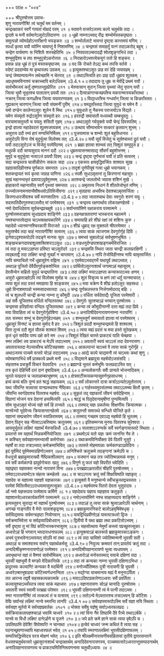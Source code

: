 +++
title = "००४"

+++
श्रीपुरुषोत्तम उवाच-  
शृणु नारायणीश्रि! त्वं चतुर्थं मम वर्तनम् ।  
चन्द्ररक्षाकरं स्वर्गे गायतां मोक्षदं परम् ॥१ ॥
स्तावने वत्सरेऽजस्य कल्पे चतुर्थके तदा ।  
द्वादशे च मनौ वर्तमानेऽसुरोऽतिदारुणः ॥२ ॥
धूम्रो नाम्नाऽभवद् रौद्रः शम्भोर्मस्तकपृष्ठतः ।  
समुत्पन्नो व्योमदेहोऽन्तरीक्षगो भयङ्करः ॥३ ॥
शम्भोर्ललाटे भावन्तं दृष्ट्वा कान्तमयं मणिम् ।  
स्पर्धां कृत्वा ययौ व्योम्नि चावाप्तुं वै निशामणिम् ॥४ ॥
चन्द्रमसं समाहर्तुं यत्नं तदाऽकरोद् बहुम् ।  
चन्द्रेण वार्यमाणः स निशितैः शस्त्रहेतिभिः ॥५ ॥
निपपाताऽम्बरादद्रौ श्वेतशृङ्गाभिधे तदा ।  
शम्भुमुद्दिश्य च तपः शम्भुपुत्रोऽकरोत्ततः ॥६ ॥
निराहारोऽभवत्त्वेकयुगं ततो हि शङ्करः ।  
प्रसन्नः प्राह धूम्रं तं पुत्रं मस्तकपृष्ठजम् ॥७ ॥
वद किं रोचते तेऽद्य कथं तपसि वर्तसे ।  
वदेष्टं प्रददाम्येव मा कृथास्तप उग्रकम् ॥८ ॥
इत्युक्तश्चाऽसुरः प्राह वरं देहि जयावहम् ।  
चन्द्रं जेष्याम्ययत्नेन तथेच्छामि न चेतरत् ॥९ ॥
तथाऽस्त्विति हरः प्राह ददौ धूम्राय शूलकम् ।  
अप्रधृष्यमविनाश्यं चक्राच्चापि बलेऽधिकम् ॥3.4.१ ०॥
तदादाय तु धूम्रः स मेर्वद्रिं प्रथमं ययौ ।  
सार्वभौमजयं कर्तुं तृष्णातन्तुप्रप्रेरितः ॥११ ॥
मेरुवासान् सुरान् जित्वा पृथ्व्यां जेतुं नृपान् ययौ ।  
जित्वा भूमौ भूभृतश्च पातालान् प्रययौ ततः ॥१२॥
दैत्यान्नागान्कच्छपाँश्च मकरान्मत्स्यकाँस्तथा ।  
नक्रान् जित्वा फणध्राँश्च जित्वा ययावरण्यकम् ॥१ ३॥
विद्याधराँश्च गन्धर्वान् जित्वा च किन्नराँस्ततः ।  
गुह्यकान् चारणान् जित्वा ययौ संयमनीं पुरीम् ॥१४॥
यमदूताँस्तदा जित्वा युयुधे स यमेन वै ।  
यमो दण्डेन कालेनाऽसुरः शूलेन वै मिथः ॥१५॥
युयुधाते तु नैकस्य पराजयोऽत्र विद्यते ।  
यमेन संस्मृतो रुद्रोऽसुरेण संस्मृतो हरः ॥१६॥
हररुद्रौ समायातौ मध्यस्थौ सम्बभूवतुः ।  
वारयामासतुस्तौ च ययतुः शंसितौ गृहम् ॥१७॥
अथाऽसुरो गर्वयुक्तो ययौ चेन्द्रं दिवस्पतिम् ।  
इन्द्रो ज्ञात्वा महादेवदत्तं शूलमजय्यकम् ॥१८॥
उत्थाय सौम्यभावेन सत्कारं कृतवान् शुभम् ।  
असुराय ददौ रम्यं हारं मण्यभिनिर्मितम् ॥१९॥
पूजयामास च शम्भोः शूलं बहुविधानतः ।  
असुरोऽपि विना रोषं मृदुर्भूत्वा विलोक्य तत् ॥3.4.२०॥
ययौ सूर्यं विजेतुं च सूर्यश्चास्तं द्रुतं ययौ ।  
ययौ तदाऽसुरोऽजं च विजेतुं परमेष्ठिनम् ॥२१ ॥
ब्रह्मा ज्ञात्वा शाम्भवं तत् त्रिशूलं सम्पुपूज ह ।  
मधुपर्कं ददौ चाप्यसुराय माननं ददौ ॥२२॥
धूम्रस्त्वासनमासाद्य सौवर्णं बहुशोभनम् ।  
मुमुदे च मृदुर्भूत्वा नत्वाऽजं प्रययौ दिवम् ॥२३॥
चन्द्रं दृष्ट्वा पूर्णभासं ययौ तं प्रति सत्वरम् ।  
सदा चन्द्रस्तत्र चासीन्नीरोगः सकलः सदा ॥२४॥
एकरूपः क्षयवृद्धिवर्जितः शाश्वतः सुखः ।  
ग्रहग्रासादिहीनश्च पूर्णकलः समन्ततः ॥२५॥
तादृशं पूर्णपीयूषं गत्वा धूम्रो भयानकम् ।  
शतचन्द्रायतं रूपं कृत्वा जग्राह पाणिना ॥२६॥
स्पर्शैः सुधाऽमृतानां तु किरणानां महासुरः ।  
सुखं महानन्दभृतं ह्यवापाऽपूर्वमुत्तमम् ॥२७॥
अतश्चन्द्रे जातलोभो जग्रास शशिनं मुखे ।  
हाहाकारो महानासीत् स्वर्गे पृथ्व्यां समन्ततः ॥२८॥
अमृतस्य निधानं वै शीततेजोभृतं मणिम् ।  
तज्ज्योत्स्नामनवाप्यैवौषधयोऽतिविजीवनाः ॥२९॥
मृतप्राया अभवँश्च देवाश्चाऽमृतवर्जिताः ।  
किरणाधारजीवाश्च सर्वे मरणशालिनः ॥3.4.३ ०॥
तदा जाताश्चाथ देवाः स्वगुरोः शरणं ययुः ।  
सदस्पतिर्देवगुरुश्चाऽस्तौत् मां परमेश्वरम् ॥३१ ॥
चन्द्रस्य रक्षणार्थाय लोकरक्षणहेतवे ।  
नमो देवाधिदेवाय सूर्यचन्द्रप्रचक्षुषे ॥३२॥
सर्वान्तर्यामिणे रक्षाकराय परमात्मने ।  
पुरुषोत्तमसञ्ज्ञाय सुधाप्रदाय शार्ङ्गिणे ॥३३॥
ग्रहनक्षत्रताराणां भास्कराय महात्मने ।  
नमश्चान्तरवेद्याय चाऽभक्तक्षयकारिणे ॥३४॥
समायाहि हरे शीघ्रं रक्षां त्वं शशिनः कुरु ।  
महादेवो ध्यानमग्नश्चिरकारी विराजते ॥३५॥
शीघ्रं धूम्राद् रक्ष मुक्तपते श्रीपरमेश्वर ।  
स्तुतश्चैवं तदा चाहं नारायणीश्रि! सत्वरम् ॥३६॥
त्वया साकं त्वाजगाम देवगुरोर्गृहं दिवि ।  
द्रागेवाऽदृश्यरूपोऽपि तदङ्गे मानसः सुतः ॥३७॥
समभवं सुबालोऽहं सर्वभूषणभूषितः ।  
शङ्खचक्रगदापद्मशूलशक्तिशराऽऽयुधः ॥३८॥
वज्रधनुर्दण्डपाशखङ्गचर्मविराजितः ।  
त्वं तदा तु मयाऽऽज्ञप्ता प्रविष्टा चाऽसुरोदरे ॥३९॥
चन्द्रमसि स्थिरा जाता चान्द्री कलाप्ररक्षिणी ।  
त्वद्बलाद्वै तदा लक्ष्मि! चन्द्रो मूर्च्छां न चाप्तवान् ॥3.4.४०॥
नापि तेजोविहीनश्च नापि चामृतवर्जितः ।  
नापि सम्पाचितो गर्भे धूम्रासुरेण वह्निना ॥४१ ॥
एवमेवाऽभवद्गर्भे यथापूर्वं तथाऽभवत् ।  
अथाऽह पूजितो देवैर्देवगुर्वङ्कशोभितः ॥४२॥
प्रार्थितोऽसुरनाशार्थं जगामाऽहं महासुरम् ।  
देवसैन्येन सहितो युयुधे चन्द्रघातिना ॥४३॥
तदा लक्ष्मि! मयाऽऽज्ञप्ता कन्यारूपाऽभवः क्षणम् ।  
असुरो धूम्रसञ्ज्ञोऽपि त्वां विलोक्य मुमोह च ॥४४॥
शूलं विसृज्य च क्षणं त्वां धर्तुं यत्नमाचरत् ।  
त्वया शूलं तदा ग्रस्तं ममाज्ञया हि शाङ्करम् ॥४५॥
मया चक्रेण वै शीघ्रं हतोऽसुरः सहस्रधा ।  
धूम्रो विनाशमापन्नो भस्मसादभवत्तदा ॥४६॥
चन्द्रः पूर्णकलस्तत्र निर्जगामोदराद् बहिः ।  
त्वं च शूलधरी चान्द्री कन्या नाम्ना तु कौमुदी ॥४७॥
वर्धिता सर्वदेवाद्यैः पूजिता परमेश्वरी ।  
अहं सर्वैः पूजितश्च वर्धितो वन्दितस्तथा ॥४८॥
देवगुरोः सुतश्चाऽहं भगवान् पुरुषोत्तमः ।  
चन्द्रमसा हरिर्ज्ञात्वा वन्दितः पूजितस्तथा ॥४९॥
कन्या त्वं कौमुदीनाम्नी दत्ता मह्यं तदा प्रिये ।  
मया विवाहिता त्वं च देवगुरोर्गृहोषिणा ॥3.4.५०॥
अनादिश्रीदेवनारायणनाम्ना नरायणि! ।  
ततः सस्मार शम्भुं च देवगुरोर्गृहेऽप्यहम् ॥५१ ॥
शम्भुस्तूर्णं समायातो ज्ञात्वा मां परमेश्वरम् ।  
धूम्रासुरं विनष्टं च ज्ञात्वा मुमोद वै हरः ॥५२॥
त्रिशूलं प्रददौ शम्भुश्चन्द्रमसे हि शाश्वतम् ।  
पिता तुभ्यं ददौ शूलं यौतकं शाश्वतं शिवम् ॥५३॥
त्वया मह्यं प्रदत्तं च मया हस्ते सुरेखकम् ।  
कृतं धृतं सर्वदैव पश्य दक्षे करे मम ॥५४॥
त्रिशूलं रेखितं चास्ते प्राकट्यं याति चेच्छया ।  
स्मर लक्ष्मि! तव प्राकट्यं च मेऽपि तदाऽभवम् ॥५५॥
अवतारी स्वयं चाऽऽसं तदा देवनरायणः ।  
अवतारास्तदा मेऽप्यासँश्च कोटिसहस्रशः ॥५६॥
आकल्पान्तं चाऽभवं वै त्वया साकं गुरोर्गृहे ।  
अथाऽजस्य पञ्चमे वत्सरे योऽहं तदाऽभवम् ॥५७॥
आद्ये कल्पे चाद्यमनौ त्वं चाऽभवः कथां शृणु ।  
व्योमबाणाभिधे वर्षे प्राक्कल्पे प्रथमे मनौ ॥५८॥
विद्यमाने ब्रह्मपुत्रा महर्षयोऽजसंसदि ।  
संहताश्च प्रचक्रुर्वै विचारं वेदवादिनः ॥५९॥
ब्रह्माण्डे भूतलं कर्मभूमिः फलप्रदाऽस्ति यत् ।  
तत्र कृतं देहिभिर्वै दत्तं दानं वृषादिकम् ॥3.4.६०॥
अन्यलोकगतैः सर्वैः प्राप्यते भोजनादिकम् ।  
भूतले यत्प्रदत्तं च जलान्नाम्बरभूषणम् ॥६१॥
क्षेत्रवाटीरूप्यकन्यासुवर्णगृहसाधनम् ।  
हव्यं कव्यं बलिः पुण्यं व्रतं श्राद्धं सहायकम् ॥६२॥
सर्वं लोकान्तरे दात्रा कर्त्राऽऽप्यतेऽयुतोत्तरम् ।  
यथा जीवन्ति सन्न्यासा वानप्रस्थाश्च नैष्ठिकाः ॥६३॥
गार्हस्थ्यमुपसंलम्ब्य तथाऽऽलम्ब्य क्षितौ कृतम् ।  
जीवन्ति स्वर्गदेवाश्च पितरश्च महर्षयः ॥६४॥
सुकृतं तद् यज्ञकार्यं जीवनं सर्वदेहिनाम् ।  
विप्राणां भोजनं यत्र देवानां हव्यमित्यपि ॥६५॥
श्राद्धं च पितृदेवानामृषीणां पुण्यमित्यपि ।  
सोम सुधाऽमृतं भोज्यं यज्ञे सर्वं हि लभ्यते ॥६६॥
तस्माद् यज्ञः प्रकर्तव्यः शिक्षणीयः क्रियात्मकः ।  
मानवेभ्यो भूदेवेभ्यः क्रियासन्तानहेतवे ॥६७॥
क्रतुतन्तौ समारब्धे सन्धिते योजिते कृते ।  
यज्ञानां सम्प्रचारेण जीवनं स्यान्निरामयम् ॥६८॥
तस्माद् गच्छाम एवाऽद्य महर्षयो हि भूतलम् ।  
देवान् पितॄन् सह नीत्वाऽऽचरिष्यामः क्रतूत्तमम् ॥६९॥
इतिसम्मन्त्र्य मुनयः पितरश्च सुरेश्वराः ।  
आययुर्भूतलं लक्ष्मि! यज्ञार्थं मेरुसन्निधौ ॥3.4.७०॥
पालाशाऽऽरण्यके सर्वे स्वर्गङ्गायास्तटे स्थिताः ।  
प्रयतन्ते स्म यज्ञार्थं भिन्नकर्मनियोजिताः ॥७१ ॥
प्रथमोऽयं यतो यज्ञः क्रमं जानन्ति नैव ते ।  
न कश्चित् सर्वयज्ञानामभ्यासी कर्मगोचरः ॥७२॥
यथाक्रमविनिर्योक्ता देवे पितरि भूसुरे ।  
महर्षौ वा तदा तत्राऽभवत् कर्मक्रमाभिवित् ॥७३॥
ततस्ते मोहमापन्नाः कर्मकाण्डाऽप्रवेदिनः ।  
इदं पूर्वमिदं पूर्वमेवमाग्रहिणोऽभवन् ॥७४॥
अनिश्चित्ते क्रतुक्रमे तदङ्गानां क्रमेऽपि च ।  
वेधःपुत्रो ब्रह्मकुमाराख्यौ नैष्ठिकशीलवान् ॥७५॥
यजमानं चाह तत्र ज्योतिष्मन्नामकं मनुम् ।  
वयं सर्वे कर्मकाण्डे ह्यपूर्वगोचराः खलु ॥७६॥
विगुणे तु फलं यज्ञे विपरीतं भवेदिति ।  
यज्ञद्रष्टा यज्ञवक्ता नान्यो नारायणं विना ॥७७॥
परब्रह्माऽक्षरातीतं श्रीहरिं पुरुषोत्तमम् ।  
तमेवाऽऽराधयामोऽत्र संहत्य क्रमहेतवे ॥७८॥
स चाऽऽगत्य क्रतुं सर्वं शिक्षयिष्यति यज्ञकृत् ।  
यज्ञदेवः स यज्ञात्मा यज्ञज्ञो यज्ञकारकः ॥७९॥
इत्युक्तो वै मनुश्चान्ये स्वीचक्रुस्तद्वचस्ततः ।  
परमेशं मिलित्वैवाऽऽराधयामासुरुत्सुकाः ॥3.4.८०॥
महर्षयश्च पितरो देवता भूसुरादयः ।  
ओं नमो यज्ञरूपाय परमेशाय कर्मिणे ॥८ १॥
यज्ञदेवाय यज्ञाय यज्ञज्ञाय क्रतुकृते ।  
यज्ञशास्त्रेऽध्वरकार्यकारिणे परमात्मने ॥८२॥
नमोऽन्तर्यामिणे नश्च साहाय्यदाय शार्ङ्गिणे ।  
इत्यस्तुवन् सुराद्या मां यज्ञार्थं पुरुषोत्तमम् ॥८३॥
तदाऽहं तु त्वया साकं श्रुत्वाऽक्षरेऽपि चार्थनाम् ।  
अगच्छं गाङ्गतीरं वै मेरोः पालाशकृद्वनम् ॥८४॥
ब्रह्मकुमारनिकटे बालोऽहमृषिवेषधृक् ।  
सर्वविद्यामयः सर्वमन्त्रद्रष्टा नियोगवान् ॥८५॥
यावद्विधिप्रवीणोऽहं यावत्पात्रधरो द्विजः ।  
सर्वक्रमाभिवेत्ता च सर्वद्रव्यादिबोधवान् ॥८६॥
द्वितीयो वै यथा ब्रह्मा तथा प्रकटितोऽभवम् ।  
सर्वे दृष्ट्वा तु मां विप्रं कोटिभास्करभासुरम् ॥८७॥
सहसोत्थाय नेमुर्मां कस्त्वं पप्रच्छुरुत्सुकाः ।  
अध्वरोऽहं हि भगवान् भवदाराधनाफलम् ॥८८॥
इत्युक्त्वाऽहं बालरूपो ब्रह्मकुमारकाऽङ्कगः ।  
अभवं पुत्रभावेनाऽभावयत् सोऽपि मां तथा ॥८९॥
त्वं तदा चाविशो ज्योतिष्मन्मनौ भूयसी सती ।  
अथाऽहं च समाश्वास्य सर्वान् यज्ञार्थकर्मसु ॥3.4.९०॥
नियुज्य क्रमवारं तान् प्रावर्तयं क्रतुं तदा ।  
अनादिश्रीकृष्णनारायणोऽहं परमेश्वरः ॥९१॥
अनादिश्रीयज्ञनारायणो भूत्वा व्यधापयम् ।  
अवभृथान्तं यज्ञं तं वैष्णवं सार्वभौमिकम् ॥९२॥
अध्वरोऽहं मनोस्तस्माद् ययाचे दक्षिणां तदा ।  
भूयसीं यज्ञभूमौ वै मण्डपे वेदिकान्तिके ॥९३॥
तदा त्वं कन्यका नाम्ना भूयसी दक्षिणाऽभिधा ।  
प्रादुरभवः कल्याणि! कन्यका वै मदर्थिनी ॥९४॥
मनोर्ज्योतिष्मतः पुत्री नारायणी हि भूयसी ।  
अध्वरेऽम्बरभूषाढ्या कोटिस्वर्णधनान्विता ॥९५॥
मद्योग्या याचमानाय मह्यं वै मनुनाऽर्पिता ।  
तत आरभ्य तद्वर्षे सहस्रकल्पकात्मके ॥९६॥
मयाऽऽदिष्टप्रकारेणाऽध्वराः सर्वे प्रवर्तिताः ।  
कल्पायुश्चाऽभवँस्तत्र त्वया साकं महाध्वरः ॥९७॥
यज्ञनारायणः सोऽहं चानादिः पुरुषोत्तमः ।  
अवतारी स्वयं स्वामी परब्रह्म परेश्वरः ॥९८॥
भूयसी दक्षिणानाम्नी त्वं मे पत्नी तदाऽभवः ।  
स्मर नारायणीश्रि! त्वं तत्कल्पं तं च वत्सरम् ॥९९॥
ततोऽन्ये मेऽवताराश्च तत्राऽभवन् हि कोटिशः ।  
वेद्मि सर्वानहं लक्ष्मि! नान्ये स्मरन्ति तानपि ॥3.4.१ ००॥
सर्वयज्ञस्वरूपोऽस्मि सर्वे यज्ञा मयि स्थिताः ।  
सर्वयज्ञा मूर्तयो मे सर्वयज्ञप्रवर्तकः ॥१०१ ॥
भोक्ता सर्वेषु यज्ञेषु सर्वाऽध्वरफलप्रदः ।  
सर्वक्रियाकलापज्ञश्चाऽहं भवामि चाध्वरे ॥१० २॥
त्वां विना नैव तिष्ठामि दैवे पैत्र्ये तथाऽऽर्षके ।  
मानवे वा विधौ लक्ष्मि! दानेऽर्हणे च पूजने ॥१० ३॥
जपे व्रते क्रमे ज्ञाने साकं त्वया वृषेऽपि च ।  
उपतिष्ठामि देवेशि! शिवेश्वरि! न चान्यथा ॥१०४॥
इत्येवं चाध्वरं जन्म कथितं वै त्वया सह ।  
पठनाच्छ्रवणाच्चापि महाध्वरफलं भवेत् ॥१ ०५॥
तवापि स्मरणाल्लक्ष्मि! भूयसीदक्षिणाफलम् ।  
सम्पत्सिद्धिर्भवेदत्र परत्र मोक्षणं भवेत् ॥१० ६॥
इति श्रीलक्ष्मीनारायणीयसंहितायां तृतीये द्वापरसन्ताने वेधसश्चतुर्थवत्सरे धूम्रासुरनाशार्थं चन्द्ररक्षार्थम् अनादिदेवनारायणस्य, पञ्चमवत्सरेऽध्वरतन्तुसम्पादनार्थम्  
अनादियज्ञनारायणस्य च प्राकट्यमितिनिरूपणनामा चतुर्थोऽध्यायः ॥४ ॥
    
